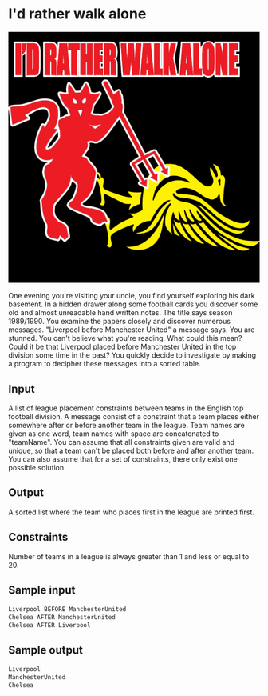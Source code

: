 # I'd rather walk alone
 ![](../images/walkalone.jpg)

One evening you're visiting your uncle, you find yourself exploring his dark basement. In a hidden drawer along some football cards you discover some old and almost unreadable hand written notes.
The title says season 1989/1990.
You examine the papers closely and discover numerous messages. "Liverpool before Manchester United" a message says. You are stunned.
You can't believe what you're reading. What could this mean? Could it be that Liverpool placed before Manchester United in the top division some time in the past?
You quickly decide to investigate by making a program to decipher these messages into a sorted table.

## Input
A list of league placement constraints between teams in the English top football division. A message consist of a constraint that a team places either somewhere after or before another team in the league.  Team names are given as one word, team names with space are concatenated to "teamName".
You can assume that all constraints given are valid and unique, so that a team can't be placed both before and after another team. You can also assume that for a set of constraints, there only exist one possible solution.

## Output
A sorted list where the team who places first in the league are printed first.

## Constraints
Number of teams in a league is always greater than 1 and less or equal to 20.

## Sample input
```
Liverpool BEFORE ManchesterUnited
Chelsea AFTER ManchesterUnited
Chelsea AFTER Liverpool
```


## Sample output
```
Liverpool
ManchesterUnited
Chelsea
```
